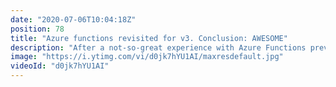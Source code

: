 ```yaml
---
date: "2020-07-06T10:04:18Z"
position: 78
title: "Azure functions revisited for v3. Conclusion: AWESOME"
description: "After a not-so-great experience with Azure Functions previously I decided to revisit them for version 3.0. Conclusion: AWESOME. I explore how to set-up, create and upload functions all from vscode. Microsoft nailed the developer experience here I and I'll definitely be combining Azure Functions and Azure Static Web Apps in the future.\n\nFollow me here:\nWebsite: https://timbenniks.nl/\nTwitter: https://twitter.com/timbenniks\nGithub: https://github.com/timbenniks\n\n#azurefunctions #javascript #vscode"
image: "https://i.ytimg.com/vi/d0jk7hYU1AI/maxresdefault.jpg"
videoId: "d0jk7hYU1AI"
---
```


